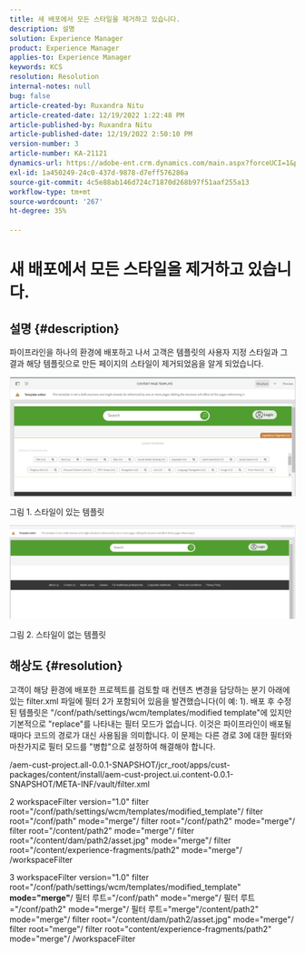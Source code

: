 ```yaml
---
title: 새 배포에서 모든 스타일을 제거하고 있습니다.
description: 설명
solution: Experience Manager
product: Experience Manager
applies-to: Experience Manager
keywords: KCS
resolution: Resolution
internal-notes: null
bug: false
article-created-by: Ruxandra Nitu
article-created-date: 12/19/2022 1:22:48 PM
article-published-by: Ruxandra Nitu
article-published-date: 12/19/2022 2:50:10 PM
version-number: 3
article-number: KA-21121
dynamics-url: https://adobe-ent.crm.dynamics.com/main.aspx?forceUCI=1&pagetype=entityrecord&etn=knowledgearticle&id=2d839138-a07f-ed11-81ac-6045bd006295
exl-id: 1a450249-24c0-437d-9878-d7eff576286a
source-git-commit: 4c5e88ab146d724c71870d268b97f51aaf255a13
workflow-type: tm+mt
source-wordcount: '267'
ht-degree: 35%

---
```


# 새 배포에서 모든 스타일을 제거하고 있습니다.

## 설명 {#description}


파이프라인을 하나의 환경에 배포하고 나서 고객은 템플릿의 사용자 지정 스타일과 그 결과 해당 템플릿으로 만든 페이지의 스타일이 제거되었음을 알게 되었습니다.



![](assets/___2e839138-a07f-ed11-81ac-6045bd006295___.png)

그림 1. 스타일이 있는 템플릿



![](assets/___32839138-a07f-ed11-81ac-6045bd006295___.png)

그림 2. 스타일이 없는 템플릿


## 해상도 {#resolution}


고객이 해당 환경에 배포한 프로젝트를 검토할 때 컨텐츠 변경을 담당하는 분기 아래에 있는 filter.xml 파일에 필터 2가 포함되어 있음을 발견했습니다(이 예: 1).
배포 후 수정된 템플릿은 &quot;/conf/path/settings/wcm/templates/modified template&quot;에 있지만 기본적으로 &quot;replace&quot;를 나타내는 필터 모드가 없습니다.
이것은 파이프라인이 배포될 때마다 코드의 경로가 대신 사용됨을 의미합니다.
이 문제는 다른 경로 3에 대한 필터와 마찬가지로 필터 모드를 &quot;병합&quot;으로 설정하여 해결해야 합니다.

/aem-cust-project.all-0.0.1-SNAPSHOT/jcr_root/apps/cust-packages/content/install/aem-cust-project.ui.content-0.0.1-SNAPSHOT/META-INF/vault/filter.xml

2 workspaceFilter version=&quot;1.0&quot;
filter root=&quot;/conf/path/settings/wcm/templates/modified_template&quot;/
filter root=&quot;/conf/path&quot; mode=&quot;merge&quot;/
filter root=&quot;/conf/path2&quot; mode=&quot;merge&quot;/
filter root=&quot;/content/path2&quot; mode=&quot;merge&quot;/
filter root=&quot;/content/dam/path2/asset.jpg&quot; mode=&quot;merge&quot;/
filter root=&quot;/content/experience-fragments/path2&quot; mode=&quot;merge&quot;/
/workspaceFilter

3 workspaceFilter version=&quot;1.0&quot; filter root=&quot;/conf/path/settings/wcm/templates/modified_template&quot; <b>mode=&quot;merge&quot;</b>/ 필터 루트=&quot;/conf/path&quot; mode=&quot;merge&quot;/ 필터 루트=&quot;/conf/path2&quot; mode=&quot;merge&quot;/ 필터 루트=&quot;merge&quot;/content/path2&quot; mode=&quot;merge&quot;/ filter root=&quot;/content/dam/path2/asset.jpg&quot; mode=&quot;merge&quot;/ filter root=&quot;merge&quot;/ filter root=&quot;content/experience-fragments/path2&quot; mode=&quot;merge&quot;/ /workspaceFilter
